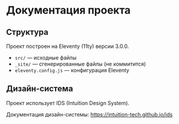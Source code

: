 # Документация проекта

## Структура

Проект построен на Eleventy (11ty) версии 3.0.0.

- `src/` — исходные файлы
- `_site/` — сгенерированные файлы (не коммитится)
- `eleventy.config.js` — конфигурация Eleventy

## Дизайн-система

Проект использует IDS (Intuition Design System).

Документация дизайн-системы: https://intuition-tech.github.io/ids
